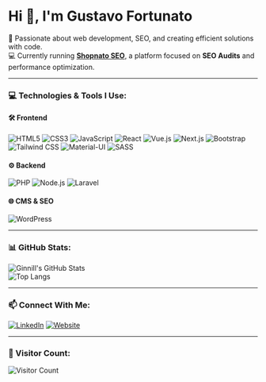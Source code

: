 # Hi 👋, I'm Gustavo Fortunato

🎯 Passionate about web development, SEO, and creating efficient solutions with code.  
💻 Currently running **[Shopnato SEO](https://shopnato.net/)**, a platform focused on **SEO Audits** and performance optimization.

---

### 💻 Technologies & Tools I Use:

#### 🛠 Frontend
![HTML5](https://img.shields.io/badge/-HTML5-E34F26?logo=html5&logoColor=white&style=flat)
![CSS3](https://img.shields.io/badge/-CSS3-1572B6?logo=css3&logoColor=white&style=flat)
![JavaScript](https://img.shields.io/badge/-JavaScript-F7DF1E?logo=javascript&logoColor=black&style=flat)
![React](https://img.shields.io/badge/-React-61DAFB?logo=react&logoColor=black&style=flat)
![Vue.js](https://img.shields.io/badge/-Vue.js-42B883?logo=vue.js&logoColor=white&style=flat)
![Next.js](https://img.shields.io/badge/-Next.js-000000?logo=next.js&logoColor=white&style=flat)
![Bootstrap](https://img.shields.io/badge/-Bootstrap-563D7C?logo=bootstrap&logoColor=white&style=flat)
![Tailwind CSS](https://img.shields.io/badge/-Tailwind%20CSS-06B6D4?logo=tailwindcss&logoColor=white&style=flat)
![Material-UI](https://img.shields.io/badge/-Material--UI-0081CB?logo=mui&logoColor=white&style=flat)
![SASS](https://img.shields.io/badge/-SASS-CC6699?logo=sass&logoColor=white&style=flat)

#### ⚙️ Backend
![PHP](https://img.shields.io/badge/-PHP-777BB4?logo=php&logoColor=white&style=flat)
![Node.js](https://img.shields.io/badge/-Node.js-339933?logo=node.js&logoColor=white&style=flat)
![Laravel](https://img.shields.io/badge/-Laravel-FF2D20?logo=laravel&logoColor=white&style=flat)

#### 🌐 CMS & SEO
![WordPress](https://img.shields.io/badge/-WordPress-21759B?logo=wordpress&logoColor=white&style=flat)

---

### 📊 GitHub Stats:
![Ginnill's GitHub Stats](https://github-readme-stats.vercel.app/api?username=Ginnill&show_icons=true&theme=radical)  
![Top Langs](https://github-readme-stats.vercel.app/api/top-langs/?username=Ginnill&layout=compact&theme=radical)

---

### 📫 Connect With Me:
[![LinkedIn](https://img.shields.io/badge/-LinkedIn-0077B5?logo=linkedin&logoColor=white&style=flat)](https://www.linkedin.com/in/gustavo-fortunato-8169b8168/)
[![Website](https://img.shields.io/badge/-Shopnato%20SEO-FF5722?logo=google-chrome&logoColor=white&style=flat)](https://shopnato.net/)

---

### 🚀 Visitor Count:
![Visitor Count](https://komarev.com/ghpvc/?username=Ginnill&color=blue)

